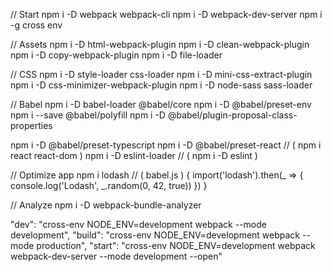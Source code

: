 // Start
npm i -D webpack webpack-cli
npm i -D webpack-dev-server
npm i -g cross env

// Assets
npm i -D html-webpack-plugin
npm i -D clean-webpack-plugin
npm i -D copy-webpack-plugin
npm i -D file-loader

// CSS
npm i -D style-loader css-loader
npm i -D mini-css-extract-plugin
npm i -D css-minimizer-webpack-plugin
npm i -D node-sass sass-loader

// Babel
npm i -D babel-loader @babel/core
npm i -D @babel/preset-env
npm i --save @babel/polyfill
npm i -D @babel/plugin-proposal-class-properties

npm i -D @babel/preset-typescript
npm i -D @babel/preset-react // ( npm i react react-dom )
npm i -D eslint-loader // ( npm i -D eslint )

// Optimize app
npm i lodash // ( babel.js )
{
    import('lodash').then(_ => {
    console.log('Lodash', _.random(0, 42, true))
    })
}

// Analyze
npm i -D webpack-bundle-analyzer

"dev": "cross-env NODE_ENV=development webpack --mode development",
"build": "cross-env NODE_ENV=development webpack --mode production",
"start": "cross-env NODE_ENV=development webpack webpack-dev-server --mode development --open"